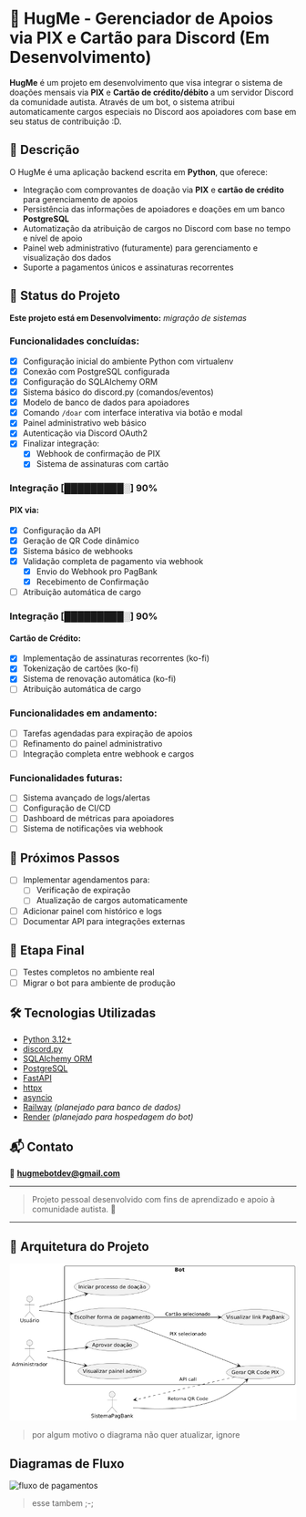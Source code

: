 # 🤗 HugMe - Gerenciador de Apoios via PIX e Cartão para Discord (Em Desenvolvimento)

**HugMe** é um projeto em desenvolvimento que visa integrar o sistema de doações mensais via **PIX** e **Cartão de crédito/débito** a um servidor Discord da comunidade autista. Através de um bot, o sistema atribui automaticamente cargos especiais no Discord aos apoiadores com base em seu status de contribuição \:D.

## 📌 Descrição
O HugMe é uma aplicação backend escrita em **Python**, que oferece:
- Integração com comprovantes de doação via **PIX** e **cartão de crédito** para gerenciamento de apoios
- Persistência das informações de apoiadores e doações em um banco **PostgreSQL**
- Automatização da atribuição de cargos no Discord com base no tempo e nível de apoio
- Painel web administrativo (futuramente) para gerenciamento e visualização dos dados
- Suporte a pagamentos únicos e assinaturas recorrentes

## 🚧 Status do Projeto
**Este projeto está em Desenvolvimento:**
*migração de sistemas*


### Funcionalidades concluídas:
- [x] Configuração inicial do ambiente Python com virtualenv
- [x] Conexão com PostgreSQL configurada
- [x] Configuração do SQLAlchemy ORM
- [x] Sistema básico do discord.py (comandos/eventos)
- [x] Modelo de banco de dados para apoiadores
- [x] Comando `/doar` com interface interativa via botão e modal
- [x] Painel administrativo web básico
- [x] Autenticação via Discord OAuth2
- [x] Finalizar integração:
  - [x] Webhook de confirmação de PIX
  - [x] Sistema de assinaturas com cartão

### Integração [█████████░] **90%**
#### PIX via:
- [x] Configuração da API 
- [x] Geração de QR Code dinâmico
- [x] Sistema básico de webhooks
- [x] Validação completa de pagamento via webhook
  - [x] Envio do Webhook pro PagBank
  - [x] Recebimento de Confirmação 
- [ ] Atribuição automática de cargo
### Integração [█████████░] **90%**
#### Cartão de Crédito:
- [x] Implementação de assinaturas recorrentes (ko-fi)
- [x] Tokenização de cartões (ko-fi)
- [x] Sistema de renovação automática (ko-fi)
- [ ] Atribuição automática de cargo
### Funcionalidades em andamento:
- [ ] Tarefas agendadas para expiração de apoios
- [ ] Refinamento do painel administrativo
- [ ] Integração completa entre webhook e cargos

### Funcionalidades futuras:
- [ ] Sistema avançado de logs/alertas
- [ ] Configuração de CI/CD
- [ ] Dashboard de métricas para apoiadores
- [ ] Sistema de notificações via webhook

## 🧭 Próximos Passos
- [ ] Implementar agendamentos para:
  - [ ] Verificação de expiração
  - [ ] Atualização de cargos automaticamente
- [ ] Adicionar painel com histórico e logs
- [ ] Documentar API para integrações externas

## 🏁 Etapa Final
- [ ] Testes completos no ambiente real
- [ ] Migrar o bot para ambiente de produção

## 🛠 Tecnologias Utilizadas
- [Python 3.12+](https://www.python.org/)
- [discord.py](https://github.com/Rapptz/discord.py)
- [SQLAlchemy ORM](https://www.sqlalchemy.org/)
- [PostgreSQL](https://www.postgresql.org/)
- [FastAPI](https://fastapi.tiangolo.com/)
- [httpx](https://www.python-httpx.org/)
- [asyncio](https://docs.python.org/3/library/asyncio.html)
- [Railway](https://railway.app/) *(planejado para banco de dados)*
- [Render](https://render.com/) *(planejado para hospedagem do bot)*

## 📬 Contato
📧 **[hugmebotdev@gmail.com](mailto:hugmebotdev@gmail.com)**

---
> Projeto pessoal desenvolvido com fins de aprendizado e apoio à comunidade autista. 💙
---
## 🧱 Arquitetura do Projeto
![Diagrama de arquitetura](docs/casodeuso.png)
> por algum motivo o diagrama não quer atualizar, ignore

## Diagramas de Fluxo
![fluxo de pagamentos](docs/fluxopagamentos.png)
>esse tambem ;-;
